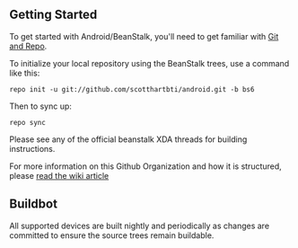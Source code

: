 Getting Started
---------------

To get started with Android/BeanStalk, you'll need to get
familiar with [Git and Repo](http://source.android.com/source/using-repo.html).

To initialize your local repository using the BeanStalk trees, use a command like this:

    repo init -u git://github.com/scotthartbti/android.git -b bs6

Then to sync up:

    repo sync

Please see any of the official beanstalk XDA threads for building instructions.

For more information on this Github Organization and how it is structured, 
please [read the wiki article](http://wiki.cyanogenmod.org/w/Github_Organization)

Buildbot
--------

All supported devices are built nightly and periodically as changes are committed to ensure the source trees remain buildable.

